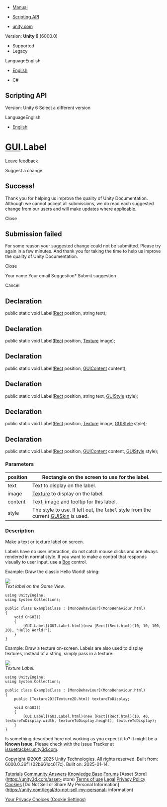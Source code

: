 [ ]()

  * [Manual](../Manual/index.html)
  * [Scripting API](../ScriptReference/index.html)

  * [unity.com](https://unity.com/)

Version: **Unity 6** (6000.0)

  * Supported
  * Legacy

LanguageEnglish

  * [English]()

  * C#

[ ](https://docs.unity3d.com)

## Scripting API

Version: Unity 6 Select a different version

LanguageEnglish

  * [English]()

#  [GUI](GUI.html).Label

Leave feedback

Suggest a change

## Success!

Thank you for helping us improve the quality of Unity Documentation. Although
we cannot accept all submissions, we do read each suggested change from our
users and will make updates where applicable.

Close

## Submission failed

For some reason your suggested change could not be submitted. Please <a>try
again</a> in a few minutes. And thank you for taking the time to help us
improve the quality of Unity Documentation.

Close

Your name Your email Suggestion* Submit suggestion

Cancel

[ ]()

## Declaration

public static void Label([Rect](Rect.html) position, string text);

## Declaration

public static void Label([Rect](Rect.html) position, [Texture](Texture.html)
image);

## Declaration

public static void Label([Rect](Rect.html) position,
[GUIContent](GUIContent.html) content);

## Declaration

public static void Label([Rect](Rect.html) position, string text,
[GUIStyle](GUIStyle.html) style);

## Declaration

public static void Label([Rect](Rect.html) position, [Texture](Texture.html)
image, [GUIStyle](GUIStyle.html) style);

## Declaration

public static void Label([Rect](Rect.html) position,
[GUIContent](GUIContent.html) content, [GUIStyle](GUIStyle.html) style);

### Parameters

position | Rectangle on the screen to use for the label.  
---|---  
text | Text to display on the label.  
image |  [Texture](Texture.html) to display on the label.  
content | Text, image and tooltip for this label.  
style | The style to use. If left out, the `label` style from the current [GUISkin](GUISkin.html) is used.  
  
### Description

Make a text or texture label on screen.

Labels have no user interaction, do not catch mouse clicks and are always
rendered in normal style. If you want to make a control that responds visually
to user input, use a [Box](GUI.Box.html) control.  
  
Example: Draw the classic Hello World! string:  
  
![](../StaticFiles/ScriptRefImages/GUILabel.png)  
_Text label on the Game View._

    
    
    using UnityEngine;
    using System.Collections;  
      
    public class ExampleClass : [MonoBehaviour](MonoBehaviour.html)
    {
        void OnGUI()
        {
            [GUI.Label](GUI.Label.html)(new [Rect](Rect.html)(10, 10, 100, 20), "Hello World!");
        }
    }
    

Example: Draw a texture on-screen. Labels are also used to display textures,
instead of a string, simply pass in a texture:  
  
![](../StaticFiles/ScriptRefImages/GUILabelTexture.png)  
_Texture Label._

    
    
    using UnityEngine;
    using System.Collections;  
      
    public class ExampleClass : [MonoBehaviour](MonoBehaviour.html)
    {
        public [Texture2D](Texture2D.html) textureToDisplay;  
      
        void OnGUI()
        {
            [GUI.Label](GUI.Label.html)(new [Rect](Rect.html)(10, 40, textureToDisplay.width, textureToDisplay.height), textureToDisplay);
        }
    }
    

Is something described here not working as you expect it to? It might be a
**Known Issue**. Please check with the Issue Tracker at
[issuetracker.unity3d.com](https://issuetracker.unity3d.com).

Copyright ©2005-2025 Unity Technologies. All rights reserved. Built from:
6000.0.36f1 (02b661dc617c). Built on: 2025-01-14.

[Tutorials](https://unity3d.com/learn) [Community
Answers](https://answers.unity3d.com) [Knowledge
Base](https://support.unity3d.com/hc/en-us)
[Forums](https://forum.unity3d.com) [Asset Store](https://unity3d.com/asset-
store) [Terms of use](https://docs.unity3d.com/Manual/TermsOfUse.html)
[Legal](https://unity.com/legal) [Privacy
Policy](https://unity.com/legal/privacy-policy)
[Cookies](https://unity.com/legal/cookie-policy) [Do Not Sell or Share My
Personal Information](https://unity.com/legal/do-not-sell-my-personal-
information)

[Your Privacy Choices (Cookie Settings)](javascript:void\(0\);)

